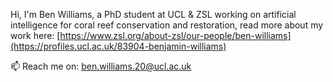Hi, I'm Ben Williams, a PhD student at UCL & ZSL working on artificial intelligence for coral reef conservation and restoration, read more about my work here: [https://www.zsl.org/about-zsl/our-people/ben-williams](https://profiles.ucl.ac.uk/83904-benjamin-williams)

📫 Reach me on: ben.williams.20@ucl.ac.uk

<!---
BenUCL/BenUCL is a ✨ special ✨ repository because its `README.md` (this file) appears on your GitHub profile.
You can click the Preview link to take a look at your changes.
--->
